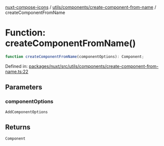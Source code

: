 [nuxt-compose-icons](../../../../modules.md) / [utils/components/create-component-from-name](../index.md) / createComponentFromName

# Function: createComponentFromName()

```ts
function createComponentFromName(componentOptions): Component;
```

Defined in: [packages/nuxt/src/utils/components/create-component-from-name.ts:22](https://github.com/arthur-plazanet/nuxt-compose-icons/blob/99c7adb9fc4bc50d94b098116a004219498c2ced/packages/nuxt/src/utils/components/create-component-from-name.ts#L22)

## Parameters

### componentOptions

`AddComponentOptions`

## Returns

`Component`
